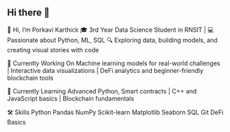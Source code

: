 ## Hi there 👋
👋 Hi, I’m Porkavi Karthick
🎓 3rd Year Data Science Student in RNSIT | 💻 Passionate about Python, ML, SQL
🔍 Exploring data, building models, and creating visual stories with code

🔭 Currently Working On
   Machine learning models for real-world challenges
| Interactive data visualizations
| DeFi analytics and beginner-friendly blockchain tools

🌱 Currently Learning
   Advanced Python, Smart contracts
| C++ and JavaScript basics
| Blockchain fundamentals

🛠️ Skills
  Python Pandas NumPy Scikit-learn Matplotlib Seaborn SQL Git DeFi Basics

<!--
**P00rkavi/P00rkavi** is a ✨ _special_ ✨ repository because its `README.md` (this file) appears on your GitHub profile.

Here are some ideas to get you started:


- 🤔 I’m looking for help with ...
- 💬 Ask me about ...
- 📫 How to reach me: ...
- 😄 Pronouns: ...
- ⚡ Fun fact: ...
-->
